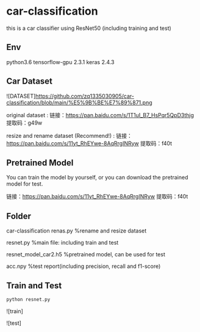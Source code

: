 # car-classification
this is a car classifier using ResNet50 (including training and test)

## Env
python3.6
tensorflow-gpu 2.3.1
keras 2.4.3

## Car Dataset
![DATASET]https://github.com/zq1335030905/car-classification/blob/main/%E5%9B%BE%E7%89%871.png

original dataset : 链接：https://pan.baidu.com/s/1T1uI_B7_HsPqr5QpD3thjg 提取码：g49w 

resize and rename dataset (Recommend!) : 链接：https://pan.baidu.com/s/11yt_RhEYwe-8AqRrgINRyw  提取码：f40t 

## Pretrained Model
You can train the model by yourself, or you can download the pretrained model for test.

链接：https://pan.baidu.com/s/11yt_RhEYwe-8AqRrgINRyw  提取码：f40t

## Folder
car-classification
  renas.py                %rename and resize dataset

  resnet.py               %main file: including train and test

  resnet_model_car2.h5    %pretrained model, can be used for test

  acc.npy                 %test report(including precision, recall and f1-score)

## Train and Test
```bash
python resnet.py
```

![train]

![test]


